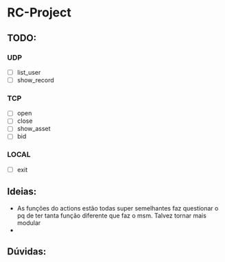 # RC-Project

## TODO:
### UDP
- [ ] list_user
- [ ] show_record
### TCP
- [ ] open
- [ ] close
- [ ] show_asset
- [ ] bid
### LOCAL
- [ ] exit

## Ideias:
- As funções do actions estão todas super semelhantes faz questionar o pq de ter tanta função diferente que faz o msm. Talvez tornar mais modular
- 

## Dúvidas:

      
